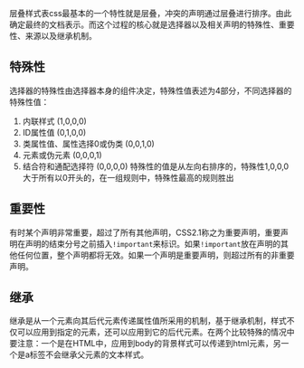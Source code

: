 层叠样式表css最基本的一个特性就是层叠，冲突的声明通过层叠进行排序。由此确定最终的文档表示。而这个过程的核心就是选择器以及相关声明的特殊性、重要性、来源以及继承机制。

## 特殊性
选择器的特殊性由选择器本身的组件决定，特殊性值表述为4部分，不同选择器的特殊性值：
1. 内联样式 (1,0,0,0)
2. ID属性值 (0,1,0,0)
3. 类属性值、属性选择0或伪类 (0,0,1,0)
4. 元素或伪元素 (0,0,0,1)
5. 结合符和通配选择符 (0,0,0,0)
特殊性的值是从左向右排序的，特殊性1,0,0,0大于所有以0开头的，在一组规则中，特殊性最高的规则胜出

## 重要性
有时某个声明非常重要，超过了所有其他声明，CSS2.1称之为重要声明，重要声明在声明的结束分号之前插入<code>!important</code>来标识。如果<code>!important</code>放在声明的其他任何位置，整个声明都将无效。如果一个声明是重要声明，则超过所有的非重要声明。

## 继承
继承是从一个元素向其后代元素传递属性值所采用的机制，基于继承机制，样式不仅可以应用到指定的元素，还可以应用到它的后代元素。在两个比较特殊的情况中要注意：一个是在HTML中，应用到body的背景样式可以传递到html元素，另一个是a标签不会继承父元素的文本样式。